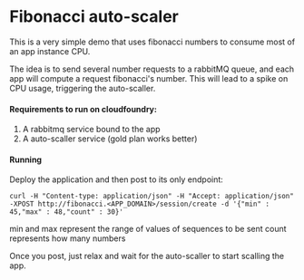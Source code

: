 Fibonacci auto-scaler
=====================

This is a very simple demo that uses fibonacci numbers to consume most of an app instance CPU.

The idea is to send several number requests to a rabbitMQ queue, and each app will compute a request fibonacci's number. This will lead to a spike on CPU usage, triggering the auto-scaller.

#### Requirements to run on cloudfoundry:

1. A rabbitmq service bound to the app 
2. A auto-scaller service (gold plan works better)

#### Running

Deploy the application and then post to its only endpoint:

~~~
curl -H "Content-type: application/json" -H "Accept: application/json" -XPOST http://fibonacci.<APP_DOMAIN>/session/create -d '{"min" : 45,"max" : 48,"count" : 30}'

~~~

min and max represent the range of values of sequences to be sent
count represents how many numbers

Once you post, just relax and wait for the auto-scaller to start scalling the app.


